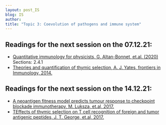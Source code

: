 ```yaml
---
layout: post_IS
blog: IS
author: 
title: "Topic 3: Coevolution of pathogens and immune system"
---
```



<h2> Readings for the next session on the 07.12.21: </h2>

<ul><li> <a href="https://www.sciencedirect.com/science/article/pii/S0370157320300090">Quantitative immunology for physicists, G. Altan-Bonnet, et.al. (2020)</a> Sections: 2.4.1
	</li>
	<li> <a href="https://www.frontiersin.org/articles/10.3389/fimmu.2014.00013/full">Theories and quantification of thymic selection, A. J. Yates, frontiers in Immunology, 2014.</a>
	</li>
	
</ul>

<h2> Readings for the next session on the 14.12.21: </h2>

<ul><li> <a href="https://www.nature.com/articles/nature24473">A neoantigen fitness model predicts tumour response to checkpoint blockade immunotherapy, M. Luksza, et.al, 2017.</a>
	</li>
	<li> <a href="https://www.pnas.org/content/114/38/E7875">TEffects of thymic selection on T cell recognition of foreign and tumor antigenic peptides, J. T. George, et.al, 2017.</a>
	</li>
	
</ul>